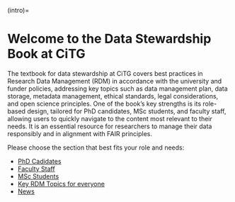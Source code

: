 (intro)=
# Welcome to the Data Stewardship Book at CiTG 

The textbook for data stewardship at CiTG covers best practices in Research Data Management (RDM) in accordance with the university and funder policies, addressing key topics such as data management plan, data storage, metadata management, ethical standards, legal considerations, and open science principles. One of the book’s key strengths is its role-based design, tailored for PhD candidates, MSc students, and faculty staff, allowing users to quickly navigate to the content most relevant to their needs. It is an essential resource for researchers to manage their data responsibly and in alignment with FAIR principles.

Please choose the section that best fits your role and needs:

- [PhD Cadidates](phd/phd_index.md)
- [Faculty Staff](staff/staff_index.md)
- [MSc Students](msc/msc_index.md)
- [Key RDM Topics for everyone](general/RDM_index.md)
- [News](news/news_index.md)
